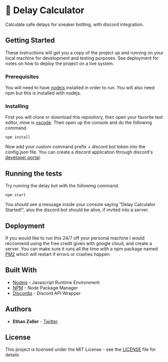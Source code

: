 # 👟 Delay Calculator

Calculate safe delays for sneaker botting, with discord integration.

## Getting Started

These instructions will get you a copy of the project up and running on your local machine for development and testing purposes. See deployment for notes on how to deploy the project on a live system.

### Prerequisites

You will need to have [nodejs](https://nodejs.org/en/) installed in order to run. You will also need npm but this is installed with nodejs.

### Installing

First you will clone or download this repository, then open your favorite text editor, mine is [vscode](https://code.visualstudio.com/). Then open up the console and do the following command.

```
npm install
```

Now add your custom command prefix + discord bot token into the config.json file. You can create a discord application through discord's [developer portal](https://discordapp.com/developers/applications).

## Running the tests

Try running the delay bot with the following command.

```
npm start
```

You should see a message inside your console saying "Delay Calculator Started!", also the discord bot should be alive, if invited into a server.

## Deployment

If you would like to run this 24/7 off your personal machine I would reccomend using the free credit given with google cloud, and create a server. You can make sure it runs all the time with a npm package named [PM2](http://pm2.keymetrics.io/) which will restart if errors or crashes happen.

## Built With

* [Nodejs](https://nodejs.org/en/) - Javascript Runtime Environment
* [NPM](https://www.npmjs.com/) - Node Package Manager
* [Discordjs](https://discord.js.org/#/) - Discord API Wrapper

## Authors

* **Ethan Zoller** - [Twitter](https://twitter.com/learningszn)

## License

This project is licensed under the MIT License - see the [LICENSE](LICENSE) file for details
